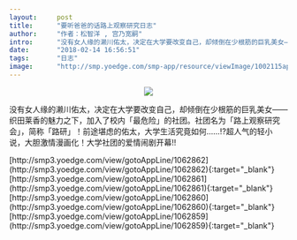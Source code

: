```yaml
---
layout:     post
title:      "要听爸爸的话路上观察研究日志"
author:     "作者：松智洋 , 宫乃宽嗣"
intro:      "没有女人缘的濑川佑太，决定在大学要改变自己，却倾倒在少根筋的巨乳美女——织田莱香的魅力之下，加入了校内「最危险」的社团。社团名为「路上观察研究会」，简称「路研」！前途堪虑的佑太，大学生活究竟如何……!?超人气的轻小说，大胆激情漫画化！大学社团的爱情闹剧开幕!!"
date:       "2018-02-14 16:56:51"
tags:       "日志"
image:      "http://smp.yoedge.com/smp-app/resource/viewImage/1002115appline.png"
---
```

<div style="text-align: center">
<p><img src="http://smp.yoedge.com/smp-app/resource/viewImage/1002115appline.png"/></p>
</div>
<p class="post-meta">
<span>没有女人缘的濑川佑太，决定在大学要改变自己，却倾倒在少根筋的巨乳美女——织田莱香的魅力之下，加入了校内「最危险」的社团。社团名为「路上观察研究会」，简称「路研」！前途堪虑的佑太，大学生活究竟如何……!?超人气的轻小说，大胆激情漫画化！大学社团的爱情闹剧开幕!!</span>
</p>
[http://smp3.yoedge.com/view/gotoAppLine/1062862](http://smp3.yoedge.com/view/gotoAppLine/1062862){:target="_blank"}
[http://smp3.yoedge.com/view/gotoAppLine/1062861](http://smp3.yoedge.com/view/gotoAppLine/1062861){:target="_blank"}
[http://smp3.yoedge.com/view/gotoAppLine/1062860](http://smp3.yoedge.com/view/gotoAppLine/1062860){:target="_blank"}
[http://smp3.yoedge.com/view/gotoAppLine/1062859](http://smp3.yoedge.com/view/gotoAppLine/1062859){:target="_blank"}


